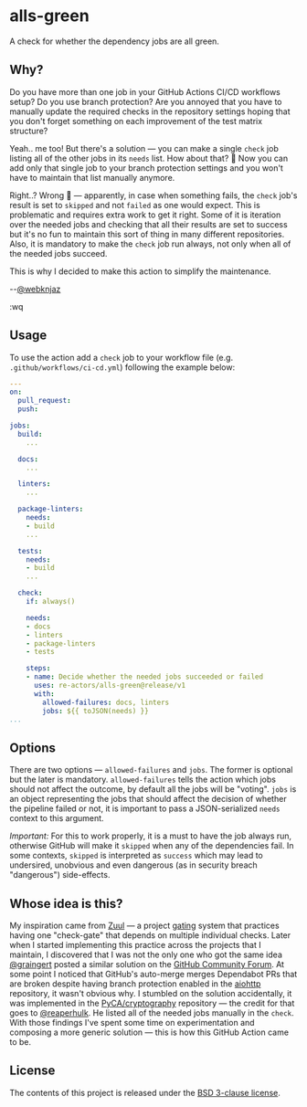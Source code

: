 # alls-green

A check for whether the dependency jobs are all green.

## Why?

Do you have more than one job in your GitHub Actions CI/CD workflows
setup? Do you use branch protection? Are you annoyed that you have to
manually update the required checks in the repository settings hoping
that you don't forget something on each improvement of the test matrix
structure?

Yeah.. me too! But there's a solution — you can make a single `check`
job listing all of the other jobs in its `needs` list. How about that?
🤯 Now you can add only that single job to your branch protection
settings and you won't have to maintain that list manually anymore.

Right..? Wrong 🙁 — apparently, in case when something fails, the
`check` job's result is set to `skipped` and not `failed` as one would
expect. This is problematic and requires extra work to get it right.
Some of it is iteration over the needed jobs and checking that all their
results are set to success but it's no fun to maintain this sort of
thing in many different repositories. Also, it is mandatory to make the
`check` job run always, not only when all of the needed jobs succeed.

This is why I decided to make this action to simplify the maintenance.

--[@webknjaz]

:wq


## Usage

To use the action add a `check` job to your workflow file (e.g.
`.github/workflows/ci-cd.yml`) following the example below:


```yml
---
on:
  pull_request:
  push:

jobs:
  build:
    ...

  docs:
    ...

  linters:
    ...

  package-linters:
    needs:
    - build
    ...

  tests:
    needs:
    - build
    ...

  check:
    if: always()

    needs:
    - docs
    - linters
    - package-linters
    - tests

    steps:
    - name: Decide whether the needed jobs succeeded or failed
      uses: re-actors/alls-green@release/v1
      with:
        allowed-failures: docs, linters
        jobs: ${{ toJSON(needs) }}
...
```


## Options

There are two options — `allowed-failures` and `jobs`. The former is
optional but the later is mandatory. `allowed-failures` tells the action
which jobs should not affect the outcome, by default all the jobs will
be "voting". `jobs` is an object representing the jobs that should
affect the decision of whether the pipeline failed or not, it is
important to pass a JSON-serialized `needs` context to this argument.

*Important:* For this to work properly, it is a must to have the job
always run, otherwise GitHub will make it `skipped` when any of the
dependencies fail. In some contexts, `skipped` is interpreted as
`success` which may lead to undersired, unobvious and even dangerous (as
in security breach "dangerous") side-effects.


## Whose idea is this?

My inspiration came from [Zuul] — a project [gating] system that
practices having one "check-gate" that depends on multiple individual
checks. Later when I started implementing this practice across the
projects that I maintain, I discovered that I was not the only one who
got the same idea [@graingert] posted a similar solution on the [GitHub
Community Forum][forum:check]. At some point I noticed that GitHub's
auto-merge merges Dependabot PRs that are broken despite having branch
protection enabled in the [aiohttp] repository, it wasn't obvious why.
I stumbled on the solution accidentally, it was implemented in the
[PyCA/cryptography] repository — the credit for that goes to
[@reaperhulk]. He listed all of the needed jobs manually in the `check`.
With those findings I've spent some time on experimentation and
composing a more generic solution — this is how this GitHub Action came
to be.


## License

The contents of this project is released under the
[BSD 3-clause license].


[aiohttp]: https://github.com/aio-libs/aiohttp
[BSD 3-clause license]: LICENSE.md
[forum:check]:
https://github.community/t/is-it-possible-to-require-all-github-actions-tasks-to-pass-without-enumerating-them/117957/4?u=webknjaz
[gating]: https://gating.dev
[PyCA/cryptography]: https://github.com/PyCA/cryptography
[Zuul]: https://zuul-ci.org
[@graingert]: https://github.com/sponsors/graingert
[@reaperhulk]: https://github.com/sponsors/reaperhulk
[@webknjaz]: https://github.com/sponsors/webknjaz
